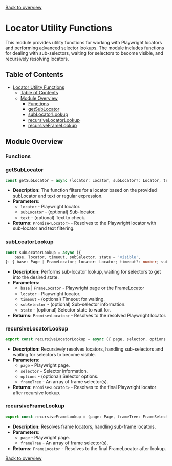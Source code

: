 [Back to overview](../../screenplay_elements.md)

# Locator Utility Functions

This module provides utility functions for working with Playwright locators and performing advanced selector lookups. The module includes functions for dealing with sub-selectors, waiting for selectors to become visible, and recursively resolving locators.

## Table of Contents

- [Locator Utility Functions](#locator-utility-functions)
  - [Table of Contents](#table-of-contents)
  - [Module Overview](#module-overview)
    - [Functions](#functions)
    - [getSubLocator](#getsublocator)
    - [subLocatorLookup](#sublocatorlookup)
    - [recursiveLocatorLookup](#recursivelocatorlookup)
    - [recursiveFrameLookup](#recursiveframelookup)

## Module Overview

### Functions

### getSubLocator

```typescript
const getSubLocator = async (locator: Locator, subLocator?: Locator, text?: string | RegExp): Promise<Locator>;
```

- **Description:** The function filters for a locator based on the provided subLocator and text or regular expression.
- **Parameters:**
  - `locator` - Playwright locator.
  - `subLocator` - (optional) Sub-locator.
  - `text` - (optional) Text to check.
- **Returns:** `Promise<Locator>` - Resolves to the Playwright locator with sub-locator and text filtering.

### subLocatorLookup

```typescript
const subLocatorLookup = async ({
    base, locator, timeout, subSelector, state = 'visible',
}: { base: Page | FrameLocator; locator: Locator; timeout?: number; subSelector?: SubSelector, state?: SelectorOptionsState }): Promise<Locator>;
```

- **Description:** Performs sub-locator lookup, waiting for selectors to get into the desired state.
- **Parameters:**
  - `base` | `FrameLocator` - Playwright page or the FrameLocator
  - `locator` - Playwright locator.
  - `timeout` - (optional) Timeout for waiting.
  - `subSelector` - (optional) Sub-selector information.
  - `state` - (optional) Selector state to wait for.
- **Returns:** `Promise<Locator>` - Resolves to the resolved Playwright locator.

### recursiveLocatorLookup

```typescript
export const recursiveLocatorLookup = async ({ page, selector, options }: { page: Page; selector: Selector; options?: SelectorOptions & { evaluateVisible?: boolean }, frameTree?: FrameSelector[] }): Promise<Locator>;
```

- **Description:** Recursively resolves locators, handling sub-selectors and waiting for selectors to become visible.
- **Parameters:**
  - `page` - Playwright page.
  - `selector` - Selector information.
  - `options` - (optional) Selector options.
  - `frameTree` - An array of frame selector(s).
- **Returns:** `Promise<Locator>` - Resolves to the final Playwright locator after recursive lookup.


### recursiveFrameLookup

```typescript
export const recursiveFrameLookup = (page: Page, frameTree: FrameSelector[]): FrameLocator;
```

- **Description:** Resolves frame locators, handling sub-frame locators.
- **Parameters:**
  - `page` - Playwright page.
  - `frameTree` - An array of frame selector(s).
- **Returns:** `FrameLocator` - Resolves to the final FrameLocator after lookup.

[Back to overview](../../screenplay_elements.md)